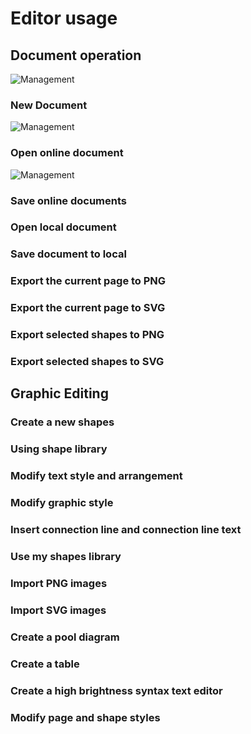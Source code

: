 # Editor usage

## Document operation

![Management](/images/editor-file.png)

### New Document

![Management](/images/editor-new-document.png)

### Open online document

![Management](/images/editor-open-online.png)

### Save online documents

### Open local document

### Save document to local

### Export the current page to PNG

### Export the current page to SVG

### Export selected shapes to PNG

### Export selected shapes to SVG

## Graphic Editing

### Create a new shapes

### Using shape library

### Modify text style and arrangement

### Modify graphic style

### Insert connection line and connection line text

### Use my shapes library

### Import PNG images

### Import SVG images

### Create a pool diagram

### Create a table

### Create a high brightness syntax text editor

### Modify page and shape styles
